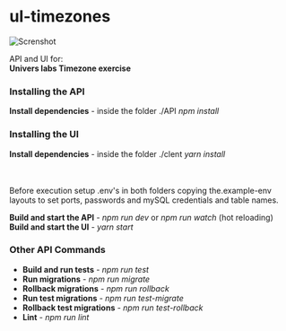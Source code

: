 # ul-timezones
![Screnshot](https://i.imgur.com/mWQfDRj.png)

API and UI for:\
**Univers labs Timezone exercise** 

### Installing the API
**Install dependencies** - inside the folder ./API *npm install*

### Installing the UI
**Install dependencies** - inside the folder ./clent *yarn install*

<br></br>
Before execution setup .env's in both folders copying the.example-env layouts to set ports, passwords and mySQL credentials and table names.

**Build and start the API** - *npm run dev* or *npm run watch* (hot reloading)  
**Build and start the UI** - *yarn start* 

### Other API Commands

- **Build and run tests** - *npm run test*
- **Run migrations** - *npm run migrate*
- **Rollback migrations** - *npm run rollback*
- **Run test migrations** - *npm run test-migrate*
- **Rollback test migrations** - *npm run test-rollback*
- **Lint** - *npm run lint*

